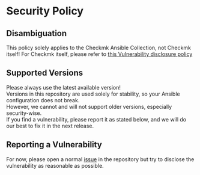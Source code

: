 # Security Policy

## Disambiguation
This policy solely applies to the Checkmk Ansible Collection, not Checkmk itself!
For Checkmk itself, please refer to [this Vulnerability disclosure policy](https://checkmk.com/responsible-disclosure-policy)

## Supported Versions

Please always use the latest available version!  
Versions in this repository are used solely for stability, so your Ansible configuration
does not break.  
However, we cannot and will not support older versions, especially security-wise.  
If you find a vulnerability, please report it as stated below,
and we will do our best to fix it in the next release.

## Reporting a Vulnerability

For now, please open a normal [issue](https://github.com/Checkmk/ansible-collection-checkmk.general/issues?q=is%3Aissue+is%3Aopen+sort%3Aupdated-desc) in the repository but try to disclose the
vulnerability as reasonable as possible.